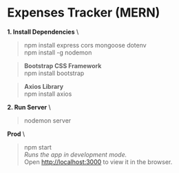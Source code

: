 # Expenses Tracker (MERN) 

**1. Install Dependencies** \
>npm install express cors mongoose dotenv \
>npm install -g nodemon 

>**Bootstrap CSS Framework** \
npm install bootstrap 

>**Axios Library** \
npm install axios 
 
**2. Run Server** \
>nodemon server 

**Prod** \
>npm start \
*Runs the app in development mode.*\
Open [http://localhost:3000](http://localhost:3000) to view it in the browser.
